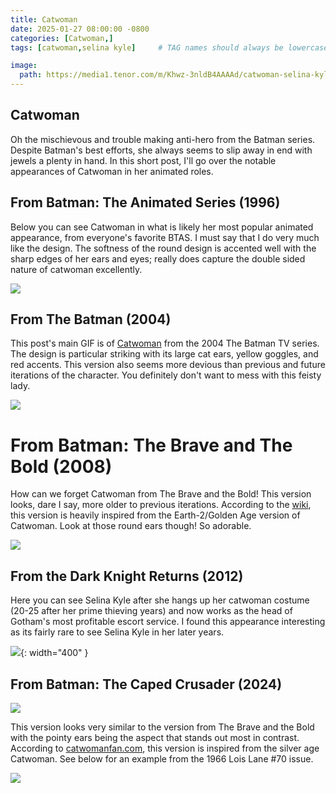 ```yaml
---
title: Catwoman
date: 2025-01-27 08:00:00 -0800
categories: [Catwoman,]
tags: [catwoman,selina kyle]     # TAG names should always be lowercase

image:
  path: https://media1.tenor.com/m/Khwz-3nldB4AAAAd/catwoman-selina-kyle.gif
---
```


## Catwoman

Oh the mischievous and trouble making anti-hero from the Batman series. Despite Batman's best efforts, she always seems to slip away in end with jewels a plenty in hand. In this short post, I'll go over the notable appearances of Catwoman in her animated roles.

## From Batman: The Animated Series (1996)

Below you can see Catwoman in what is likely her most popular animated appearance, from everyone's favorite BTAS. I must say that I do very much like the design. The softness of the round design is accented well with the sharp edges of her ears and eyes; really does capture the double sided nature of catwoman excellently. 

![](https://media1.tenor.com/m/T3_VXmugbOwAAAAC/catwoman-cat.gif)

## From The Batman (2004)

This post's main GIF is of [Catwoman](https://batman.fandom.com/wiki/Catwoman_(Matsudaverse)) from the 2004 The Batman TV series. The design is particular striking with its large cat ears, yellow goggles, and red accents. This version also seems more devious than previous and future iterations of the character. You definitely don't want to mess with this feisty lady.

![](https://dccomicsnews.com/wp-content/uploads/2022/03/the-batman-catwoman.jpg)

# From Batman: The Brave and The Bold (2008)

How can we forget Catwoman from The Brave and the Bold! This version looks, dare I say, more older to previous iterations. According to the [wiki](https://braveandbold.fandom.com/wiki/Catwoman), this version is heavily inspired from the Earth-2/Golden Age version of Catwoman. Look at those round ears though! So adorable.

![](https://m.media-amazon.com/images/M/MV5BMjAxNTQwMzM1Ml5BMl5BanBnXkFtZTcwODM4MDkwNA@@._V1_.jpg)

## From the Dark Knight Returns (2012)

Here you can see Selina Kyle after she hangs up her catwoman costume (20-25 after her prime thieving years) and now works as the head of Gotham's most profitable escort service. I found this appearance interesting as its fairly rare to see Selina Kyle in her later years. 

![](/assets/images/SelinaKyle_TheDarkKnight2012.PNG){: width="400" }

## From Batman: The Caped Crusader (2024)

![](https://www.hollywoodreporter.com/wp-content/uploads/2024/05/CAPC_S1_FG_103_00124222_Still194-H-2024.jpg?w=1296&h=730&crop=1)

This version looks very similar to the version from The Brave and the Bold with the pointy ears being the aspect that stands out most in contrast. According to [catwomanfan.com](catwomanfan.com), this version is inspired from the silver age Catwoman. See below for an example from the 1966 Lois Lane #70 issue.

![](https://i0.wp.com/catwomanfan.com/wp-content/uploads/2019/08/lois-lane70.jpg?w=350&ssl=1)


<script src="https://giscus.app/client.js"
        data-repo="pkfamily/pkfamily.github.io"
        data-repo-id="R_kgDONjDBxQ"
        data-category="General"
        data-category-id="DIC_kwDONjDBxc4Clntm"
        data-mapping="pathname"
        data-strict="0"
        data-reactions-enabled="1"
        data-emit-metadata="0"
        data-input-position="bottom"
        data-theme="dark"
        data-lang="en"
        crossorigin="anonymous"
        async>
</script>
